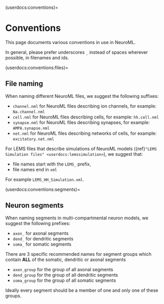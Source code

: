 (userdocs:conventions)=
# Conventions

This page documents various conventions in use in NeuroML.

In general, please prefer underscores `_` instead of spaces wherever possible, in filenames and ids.

(userdocs:conventions:files)=
## File naming

When naming different NeuroML files, we suggest the following suffixes:

- `channel.nml` for NeuroML files describing ion channels, for example: `Na.channel.nml`
- `cell.nml` for NeuroML files describing cells, for example: `hh.cell.nml`
- `synapse.nml` for NeuroML files describing synapses, for example: `AMPA.synapse.nml`
- `net.nml` for NeuroML files describing networks of cells, for example: `excitatory.net.nml`

For LEMS files that describe simulations of NeuroML models ({ref}`"LEMS Simulation files" <userdocs:lemssimulation>`), we suggest that:

- file names start with the `LEMS_` prefix,
- file names end in `xml`

For example `LEMS_HH_Simulation.xml`.

(userdocs:conventions:segments)=
## Neuron segments

When naming segments in multi-compartmental neuron models, we suggest the following prefixes:

- `axon_` for axonal segments
- `dend_` for dendritic segments
- `soma_` for somatic segments

There are 3 specific recommended names for segment groups which contain **ALL** of the somatic, dendritic or axonal segments

- `axon_group` for the group of all axonal segments
- `dend_group` for the group of all dendritic segments
- `soma_group` for the group of all somatic segments

Ideally every segment should be a member of one and only one of these groups. 
